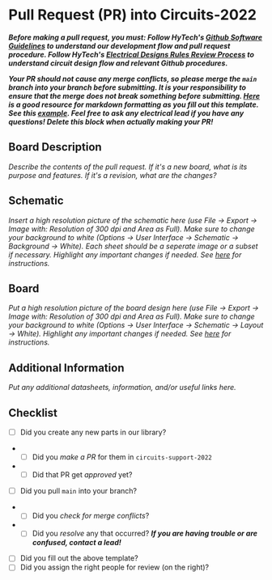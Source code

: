 # Pull Request (PR) into Circuits-2022

***Before making a pull request, you must:
Follow HyTech's [Github Software Guidelines](https://gtvault.sharepoint.com/:w:/r/sites/HyTechRacing2/Shared%20Documents/Electrical%20-%20All/HT06/Guidelines%20Rules%20and%20Procedures/Github%20Software%20Guidelines.docx?d=w7e0d7e36afeb47b5a935bd7a4851bceb&csf=1&web=1&e=sudzjV) to understand our development flow and pull request procedure.
Follow HyTech's [Electrical Designs Rules Review Process](https://gtvault.sharepoint.com/:w:/r/sites/HyTechRacing2/Shared%20Documents/Electrical%20-%20All/HT06/Guidelines%20Rules%20and%20Procedures/Electrical%20Designs%20Rules%20Review%20Process.docx?d=w0277498dfb4b4b9fbfad0e5db8a187c8&csf=1&web=1&e=LDFCNz) to understand circuit design flow and relevant Github procedures.***

***Your PR should not cause any merge conflicts, so please merge the `main` branch into your branch before submitting. It is your responsibility to ensure that the merge does not break something before submitting. [Here](https://guides.github.com/features/mastering-markdown/) is a good resource for markdown formatting as you fill out this template. See this [example](https://github.com/hytech-racing/circuits-2022/pull/47). Feel free to ask any electrical lead if you have any questions! Delete this block when actually making your PR!***

## Board Description
*Describe the contents of the pull request. If it's a new board, what is its purpose and features. If it's a revision, what are the changes?*

## Schematic
*Insert a high resolution picture of the schematic here (use File -> Export -> Image with: Resolution of 300 dpi and Area as Full). Make sure to change your background to white (Options -> User Interface -> Schematic -> Background -> White). Each sheet should be a seperate image or a subset if necessary. Highlight any important changes if needed. See [here](https://gist.github.com/vinkla/dca76249ba6b73c5dd66a4e986df4c8d) for instructions.*

## Board
*Put a high resolution picture of the board design here (use File -> Export -> Image with: Resolution of 300 dpi and Area as Full). Make sure to change your background to white (Options -> User Interface -> Schematic -> Layout -> White). Highlight any important changes if needed. See [here](https://gist.github.com/vinkla/dca76249ba6b73c5dd66a4e986df4c8d) for instructions.*

## Additional Information
*Put any additional datasheets, information, and/or useful links here.*

## Checklist
- [ ] Did you create any new parts in our library?
- - [ ] Did you *make a PR* for them in `circuits-support-2022`
- - [ ] Did that PR get *approved* yet?
- [ ] Did you pull `main` into your branch?
- - [ ] Did you *check for merge conflicts*?
- - [ ] Did you *resolve* any that occurred? ***If you are having trouble or are confused, contact a lead!***
- [ ] Did you fill out the above template?
- [ ] Did you assign the right people for review (on the right)?
